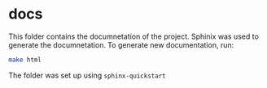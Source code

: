 # docs

This folder contains the documnetation of the project. Sphinix was used to generate the documnetation. To generate new documentation, run:
```bash
make html
```

The folder was set up using `sphinx-quickstart`
